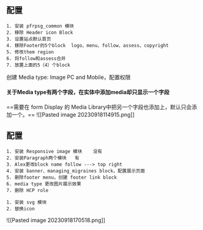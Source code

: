 ## 配置

```
1. 安装 pfrpsg_common 模块
2. 移除 Header icon Block
3. 设置站点默认首页
4. 移除Footer的5个block  logo、menu、follow、assess、copyright
5. 修改them region
6. 将follow和assess合并
7. 放置上面的5（4）个block
```

创建 Media type: Image PC and Mobile，配置权限

#### 关于Media type有两个字段，在实体中添加media却只显示一个字段
==需要在 form Display 的 Media Library中把另一个字段也添加上，默认只会添加一个。==
![[Pasted image 20230918114915.png]]

## 配置

```.
1. 安装 Responsive image 模块    没有
2. 安装Paragraph两个模块   有
3. Alex更改block name follow ---> top right
4. 安装 banner、managing_migraines block，配置展示页面
5. 删除footer menu，创建 footer link block
6. media type 更改图片展示效果
7. 删除 HCP role    

1. 安装 svg 模块
2. 替换icon
```

![[Pasted image 20230918170518.png]]